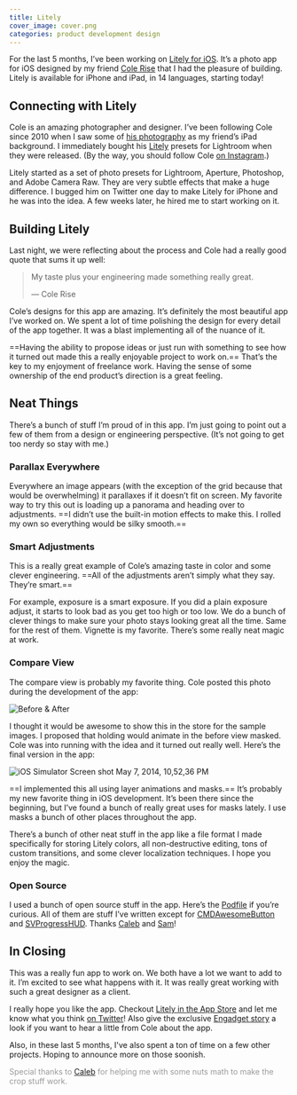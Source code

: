 ```yaml
---
title: Litely
cover_image: cover.png
categories: product development design
---
```


For the last 5 months, I’ve been working on [Litely for iOS](https://itunes.apple.com/app/litely/id850707754?mt=8&amp;uo=4&amp;at=1l3vmtU). It’s a photo app for iOS designed by my friend [Cole Rise](https://twitter.com/colerise) that I had the pleasure of building. Litely is available for iPhone and iPad, in 14 languages, starting today!

## Connecting with Litely

Cole is an amazing photographer and designer. I’ve been following Cole since 2010 when I saw some of [his photography](http://colerise.com) as my friend’s iPad background. I immediately bought his [Litely](http://lite.ly) presets for Lightroom when they were released. (By the way, you should follow Cole [on Instagram](https://instagram.com/colerise).)

Litely started as a set of photo presets for Lightroom, Aperture, Photoshop, and Adobe Camera Raw. They are very subtle effects that make a huge difference. I bugged him on Twitter one day to make Litely for iPhone and he was into the idea. A few weeks later, he hired me to start working on it.

## Building Litely

Last night, we were reflecting about the process and Cole had a really good quote that sums it up well:

> My taste plus your engineering made something really great.
>
> — Cole Rise

Cole’s designs for this app are amazing. It’s definitely the most beautiful app I’ve worked on. We spent a lot of time polishing the design for every detail of the app together. It was a blast implementing all of the nuance of it.

==Having the ability to propose ideas or just run with something to see how it turned out made this a really enjoyable project to work on.== That’s the key to my enjoyment of freelance work. Having the sense of some ownership of the end product’s direction is a great feeling.

## Neat Things

There’s a bunch of stuff I’m proud of in this app. I’m just going to point out a few of them from a design or engineering perspective. (It’s not going to get too nerdy so stay with me.)

### Parallax Everywhere

Everywhere an image appears (with the exception of the grid because that would be overwhelming) it parallaxes if it doesn’t fit on screen. My favorite way to try this out is loading up a panorama and heading over to adjustments. ==I didn’t use the built-in motion effects to make this. I rolled my own so everything would be silky smooth.==

### Smart Adjustments

This is a really great example of Cole’s amazing taste in color and some clever engineering. ==All of the adjustments aren’t simply what they say. They’re smart.==

For example, exposure is a smart exposure. If you did a plain exposure adjust, it starts to look bad as you get too high or too low. We do a bunch of clever things to make sure your photo stays looking great all the time. Same for the rest of them. Vignette is my favorite. There’s some really neat magic at work.

### Compare View

The compare view is probably my favorite thing. Cole posted this photo during the development of the app:

![Before & After](compare.jpg)

I thought it would be awesome to show this in the store for the sample images. I proposed that holding would animate in the before view masked. Cole was into running with the idea and it turned out really well. Here’s the final version in the app:

![iOS Simulator Screen shot May 7, 2014, 10,52,36 PM](screenshot.png)

==I implemented this all using layer animations and masks.== It’s probably my new favorite thing in iOS development. It’s been there since the beginning, but I’ve found a bunch of really great uses for masks lately. I use masks a bunch of other places throughout the app.

There’s a bunch of other neat stuff in the app like a file format I made specifically for storing Litely colors, all non-destructive editing, tons of custom transitions, and some clever localization techniques. I hope you enjoy the magic.

### Open Source

I used a bunch of open source stuff in the app. Here’s the [Podfile](https://gist.github.com/soffes/965622a80351e11c67f9) if you’re curious. All of them are stuff I’ve written except for [CMDAwesomeButton](https://github.com/calebd/CMDAwesomeButton) and [SVProgressHUD](https://github.com/samvermette/SVProgressHUD). Thanks [Caleb](https://twitter.com/calebd) and [Sam](https://twitter.com/samvermette)!

## In Closing

This was a really fun app to work on. We both have a lot we want to add to it. I’m excited to see what happens with it. It was really great working with such a great designer as a client.

I really hope you like the app. Checkout [Litely in the App Store](https://itunes.apple.com/app/litely/id850707754?mt=8&amp;uo=4&amp;at=1l3vmtU) and let me know what you think [on Twitter](https://twitter.com/soffes)! Also give the exclusive [Engadget story](http://www.engadget.com/2014/05/08/litely-ios-hands-on/) a look if you want to hear a little from Cole about the app.

Also, in these last 5 months, I've also spent a ton of time on a few other projects. Hoping to announce more on those soonish.

<span style="color:#999">Special thanks to  [Caleb](https://twitter.com/calebd) for helping me with some nuts math to make the crop stuff work.</span>
